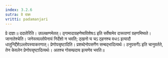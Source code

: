 ```yaml
---
index: 3.2.6
sutra: प्रे दाज्ञः
vritti: padamanjari
---
```


 प्रे दाज्ञः॥ ददातेरिति। उपलक्षणमेतत्। ठ्गामादाग्रहणेष्वविशेषःऽ इति सर्वेषामेव दारूपाणां ग्रहणमिष्यते। जानातेश्चेति। जनेस्त्वल्लोपेनायं निर्देशो न भवति; ठ्खनो घ चऽ ठ्हनश्च वधःऽ इत्यादौ धातुनिर्द्देशेऽल्लोपस्याकरणात्। प्रेणोपसृष्टादिति। प्रशब्देनोपसर्गेण सम्बद्भादित्यर्थः। ठनुपसर्गेऽ इति चानुवर्तते, तेन केवलेन प्रेणोपसृष्टादित्यर्थः। अतश्च गोसम्प्रदाय इत्यणेव भवति॥